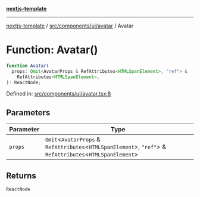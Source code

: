 [**nextjs-template**](README.md)

---

[nextjs-template](README.md) / [src/components/ui/avatar](src.components.ui.avatar.md) / Avatar

# Function: Avatar()

```ts
function Avatar(
  props: Omit<AvatarProps & RefAttributes<HTMLSpanElement>, "ref"> &
    RefAttributes<HTMLSpanElement>,
): ReactNode;
```

Defined in: [src/components/ui/avatar.tsx:8](https://github.com/mariolim96/Easy-Check-In/blob/e840a4393cceae48bed5204292fc61d73f9f5dbb/src/components/ui/avatar.tsx#L8)

## Parameters

| Parameter | Type                                                                                                           |
| --------- | -------------------------------------------------------------------------------------------------------------- |
| `props`   | `Omit`\<`AvatarProps` & `RefAttributes`\<`HTMLSpanElement`\>, `"ref"`\> & `RefAttributes`\<`HTMLSpanElement`\> |

## Returns

`ReactNode`
